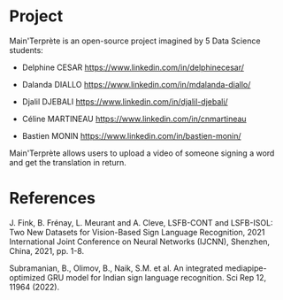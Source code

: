 # Project
Main'Terprète is an open-source project imagined by 5 Data Science students:

* Delphine CESAR https://www.linkedin.com/in/delphinecesar/

* Dalanda DIALLO https://www.linkedin.com/in/mdalanda-diallo/ 

* Djalil DJEBALI https://www.linkedin.com/in/djalil-djebali/

* Céline MARTINEAU https://www.linkedin.com/in/cnmartineau

* Bastien MONIN https://www.linkedin.com/in/bastien-monin/  


Main'Terprète allows users to upload a video of someone signing a word and get the translation in return.



# References
J. Fink, B. Frénay, L. Meurant and A. Cleve, LSFB-CONT and LSFB-ISOL: Two New Datasets for Vision-Based Sign Language Recognition, 2021 International Joint Conference on Neural Networks (IJCNN), Shenzhen, China, 2021, pp. 1-8.

Subramanian, B., Olimov, B., Naik, S.M. et al. An integrated mediapipe-optimized GRU model for Indian sign language recognition. Sci Rep 12, 11964 (2022).
